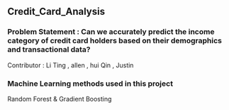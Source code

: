 ## Credit_Card_Analysis
### Problem Statement : Can we accurately predict the income category of credit card holders based on their demographics and transactional data?

Contributor : Li Ting , allen , hui Qin , Justin

### Machine Learning methods used in this project
Random Forest & Gradient Boosting 
